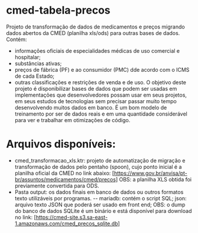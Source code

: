 # cmed-tabela-precos
Projeto de transformação de dados de medicamentos e preços migrando dados abertos da CMED (planilha xls/ods) para outras bases de dados.
Contém:
- informações oficiais de especialidades médicas de uso comercial e hospitalar;
- substâncias ativas;
- preços de fábrica (PF) e ao consumidor (PMC) dde acordo com o ICMS de cada Estado;
- outras classificações e restrições de venda e de uso.
O objetivo deste projeto é disponibilizar bases de dados que podem ser usadas em implementações que desenvolvedores possam usar em seus projetos, em seus estudos de tecnologias sem precisar passar muito tempo desenvolvendo muitos dados em banco. É um bom modelo de treinamento por ser de dados reais e em uma quantidade considerável para ver e trabalhar em otimizações de código.

# Arquivos disponíveis:
- cmed_transformacao_xls.ktr: projeto de automatização de migração e transformação de dados pelo pentaho (spoon), cujo ponto inicial é a planilha oficial da CMED no link abaixo:
[https://www.gov.br/anvisa/pt-br/assuntos/medicamentos/cmed/precos]
OBS: a planilha XLS obtida foi previamente convertida para ODS.
- Pasta output: os dados finais em banco de dados ou outros formatos texto utilizáveis por programas.
-- mariadb: contém o script SQL;
  json: arquivo texto JSON que poderá ser usado em front end;
OBS: o dump do banco de dados SQLite é um binário e está disponível para download no link:
[https://cmed-site.s3.sa-east-1.amazonaws.com/cmed_precos_sqlite.db]


